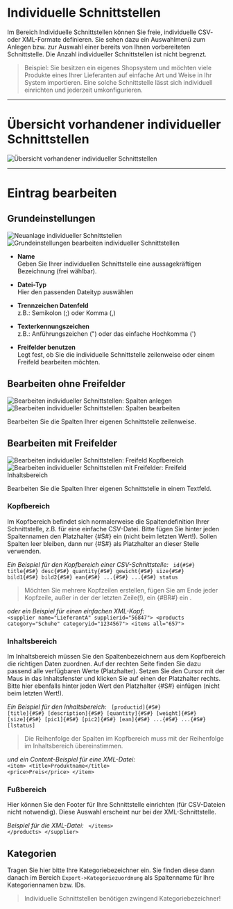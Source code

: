 # Individuelle Schnittstellen

Im Bereich Individuelle Schnittstellen können Sie freie, individuelle CSV- oder XML-Formate definieren.
Sie sehen dazu ein Auswahlmenü zum Anlegen bzw. zur Auswahl einer bereits von Ihnen vorbereiteten Schnittstelle.
Die Anzahl individueller Schnittstellen ist nicht begrenzt.

> Beispiel: Sie besitzen ein eigenes Shopsystem und möchten viele Produkte eines Ihrer Lieferanten auf einfache Art und Weise in Ihr System importieren.
Eine solche Schnittstelle lässt sich individuell einrichten und jederzeit umkonfigurieren.


***
# Übersicht vorhandener individueller Schnittstellen

![Übersicht vorhandener individueller Schnittstellen](https://data.csv4you.com/media/image/guide/export/export-indiv-schnittstellen-uebersicht.png ':zoom :size=30%')


***
# Eintrag bearbeiten

## Grundeinstellungen

![Neuanlage individueller Schnittstellen](https://data.csv4you.com/media/image/guide/export/export-indiv-schnittstellen-neuanlage.png ':zoom :size=30%')
![Grundeinstellungen bearbeiten individueller Schnittstellen](https://data.csv4you.com/media/image/guide/export/export-indiv-schnittstellen-bearbeiten-grundeinstellungen.png ':zoom :size=30%')

- **Name**<br>
    Geben Sie Ihrer individuellen Schnittstelle eine aussagekräftigen Bezeichnung (frei wählbar).

- **Datei-Typ**<br>
    Hier den passenden Dateityp auswählen

- **Trennzeichen Datenfeld**<br>
    z.B.: Semikolon (;) oder Komma (,)

- **Texterkennungszeichen**<br>
    z.B.: Anführungszeichen (") oder das einfache Hochkomma (')

- **Freifelder benutzen**<br>
    Legt fest, ob Sie die individuelle Schnittstelle zeilenweise oder einem Freifeld bearbeiten möchten.


## Bearbeiten ohne Freifelder

![Bearbeiten individueller Schnittstellen: Spalten anlegen](https://data.csv4you.com/media/image/guide/export/export-indiv-schnittstellen-bearbeiten-spalten-neu.png ':zoom :size=30%')
![Bearbeiten individueller Schnittstellen: Spalten bearbeiten](https://data.csv4you.com/media/image/guide/export/export-indiv-schnittstellen-bearbeiten-spaltenuebersicht.png ':zoom :size=30%')

Bearbeiten Sie die Spalten Ihrer eigenen Schnittstelle zeilenweise.


## Bearbeiten mit Freifelder

![Bearbeiten individueller Schnittstellen: Freifeld Kopfbereich](https://data.csv4you.com/media/image/guide/export/export-indiv-schnittstellen-bearbeiten-freifeld-kopfbereich.png ':zoom :size=30%')
![Bearbeiten individueller Schnittstellen mit Freifelder: Freifeld Inhaltsbereich](https://data.csv4you.com/media/image/guide/export/export-indiv-schnittstellen-bearbeiten-freifeld-inhaltsbereich.png ':zoom :size=30%')

Bearbeiten Sie die Spalten Ihrer eigenen Schnittstelle in einem Textfeld.


### Kopfbereich

Im Kopfbereich befindet sich normalerweise die Spaltendefinition Ihrer Schnittstelle, z.B. für eine einfache CSV-Datei. Bitte fügen Sie hinter jeden Spaltennamen den Platzhalter {#S#} ein (nicht beim letzten Wert!). Sollen Spalten leer bleiben, dann nur {#S#} als Platzhalter an dieser Stelle verwenden.

*Ein Beispiel für den Kopfbereich einer CSV-Schnittstelle:*
<code>
id{#S#}
title{#S#}
desc{#S#}
quantity{#S#}
gewicht{#S#}
size{#S#}
bild1{#S#}
bild2{#S#}
ean{#S#}
...{#S#}
...{#S#}
status
</code>

> Möchten Sie mehrere Kopfzeilen erstellen, fügen Sie am Ende jeder Kopfzeile, außer in der der letzten Zeile(!), ein {#BR#} ein .

*oder ein Beispiel für einen einfachen XML-Kopf:*
<code>
&lt;supplier name="LieferantA" supplierid="56847">
&lt;products category="Schuhe" categoryid="1234567">
&lt;items all="657">
</code>


### Inhaltsbereich

Im Inhaltsbereich müssen Sie den Spaltenbezeichnern aus dem Kopfbereich die richtigen Daten zuordnen. Auf der rechten Seite finden Sie dazu passend alle verfügbaren Werte (Platzhalter). Setzen Sie den Cursor mit der Maus in das Inhaltsfenster und klicken Sie auf einen der Platzhalter rechts. Bitte hier ebenfalls hinter jeden Wert den Platzhalter {#S#} einfügen (nicht beim letzten Wert!).

*Ein Beispiel für den Inhaltsbereich:*
<code>
[productid]{#S#}
[title]{#S#}
[description]{#S#}
[quantity]{#S#}
[weight]{#S#}
[size]{#S#}
[pic1]{#S#}
[pic2]{#S#}
[ean]{#S#}
...{#S#}
...{#S#}
[lstatus]
</code>

> Die Reihenfolge der Spalten im Kopfbereich muss mit der Reihenfolge im Inhaltsbereich übereinstimmen.

*und ein Content-Beispiel für eine XML-Datei:*
<code>
&lt;item>
&lt;title>Produktname&lt;/title>
&lt;price>Preis&lt;/price>
&lt;/item>
</code>


### Fußbereich

Hier können Sie den Footer für Ihre Schnittstelle einrichten (für CSV-Dateien nicht notwendig).
Diese Auswahl erscheint nur bei der XML-Schnittstelle.

*Beispiel für die XML-Datei:*
<code>
&lt;/items>
&lt;/products>
&lt;/supplier>
</code>


## Kategorien

Tragen Sie hier bitte Ihre Kategoriebezeichner ein. Sie finden diese dann danach im Bereich `Export->Kategoriezuordnung` als Spaltenname für Ihre Kategoriennamen bzw. IDs.

> Individuelle Schnittstellen benötigen zwingend Kategoriebezeichner!